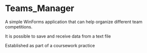 # Teams_Manager
A simple WinForms application that can help organize different team competitions.

It is possible to save and receive data from a text file

Established as part of a coursework practice

